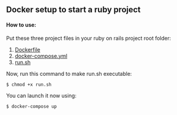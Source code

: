 ## Docker setup to start a ruby project

#### How to use:
Put these three project files in your ruby on rails project root folder:
1. [Dockerfile](http://google.com)
2. [docker-compose.yml](http://google.com)
3. [run.sh](http://google.com)

Now, run this command to make run.sh executable:
```
$ chmod +x run.sh
```
You can launch it now using:
```
$ docker-compose up
```
